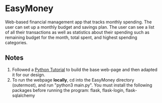 # EasyMoney

Web-based financial management app that tracks monthly spending. The user can set up a monthly budget and savings plan. The user can see a list of all their transactions as well as statistics about their spending such as remaining budget for the month, total spent, and highest spending categories.

## Notes
1. Followed a [Python Tutorial](https://www.youtube.com/watch?v=dam0GPOAvVI&ab_channel=TechWithTim) to build the base web-page and then adapted it for our design.
2. To run the webpage **locally**, cd into the EasyMoney directory (outermost), and run "python3 main.py". You must install the following packages before running the program: flask, flask-login, flask-sqlalchemy

